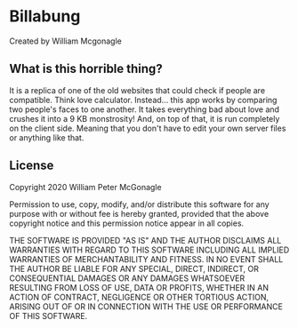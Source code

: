 # Billabung
Created by William Mcgonagle

## What is this horrible thing?
It is a replica of one of the old websites that could check if people are compatible. Think love calculator. Instead... this app works by comparing two people's faces to one another. It takes everything bad about love and crushes it into a 9 KB monstrosity! And, on top of that, it is run completely on the client side. Meaning that you don't have to edit your own server files or anything like that.

## License
Copyright 2020 William Peter McGonagle

Permission to use, copy, modify, and/or distribute this software for any purpose with or without fee is hereby granted, provided that the above copyright notice and this permission notice appear in all copies.

THE SOFTWARE IS PROVIDED "AS IS" AND THE AUTHOR DISCLAIMS ALL WARRANTIES WITH REGARD TO THIS SOFTWARE INCLUDING ALL IMPLIED WARRANTIES OF MERCHANTABILITY AND FITNESS. IN NO EVENT SHALL THE AUTHOR BE LIABLE FOR ANY SPECIAL, DIRECT, INDIRECT, OR CONSEQUENTIAL DAMAGES OR ANY DAMAGES WHATSOEVER RESULTING FROM LOSS OF USE, DATA OR PROFITS, WHETHER IN AN ACTION OF CONTRACT, NEGLIGENCE OR OTHER TORTIOUS ACTION, ARISING OUT OF OR IN CONNECTION WITH THE USE OR PERFORMANCE OF THIS SOFTWARE.
